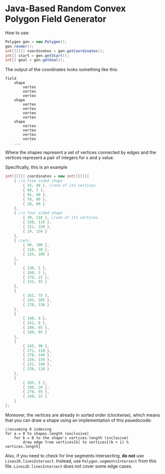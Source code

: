 # Java-Based Random Convex Polygon Field Generator

How to use:

```java
Polygen gen = new Polygen();
gen.render();
int[][][] coordinates = gen.getCoordinates();
int[] start = gen.getStart();
int[] goal = gen.getGoal();
```


The output of the coordinates looks something like this:

```
field
    shape
        vertex
        vertex
        vertex
    shape
        vertex
        vertex
        vertex
        vertex
    shape
        vertex
        vertex
        vertex
        vertex
    ...
``` 

Where the shapes represent a set of vertices connected by edges and the 
vertices represent a pair of integers for x and y value.

Specifically, this is an example

```java
int[][][] coordinates = new int[][][]{
    { //a five sided shape
        { 15, 40 }, //one of its vertices
        { 60, 3 },
        { 91, 40 },
        { 70, 90 },
        { 20, 80 }
    },
    { //a four sided shape
        { 30, 110 }, //one of its vertices
        { 150, 110 },
        { 151, 150 },
        { 29, 150 }
    },
    { //etc.
        { 90, 100 },
        { 110, 30 },
        { 125, 100 }
    },
    {
        { 130, 5 },
        { 160, 3 },
        { 179, 25 },
        { 131, 55 }
    },
    {
        { 161, 75 },
        { 195, 105 },
        { 170, 130 }
    },
    {
        { 190, 8 },
        { 241, 8 },
        { 240, 85 },
        { 189, 85 }
    },
    {
        { 245, 90 },
        { 271, 110 },
        { 270, 140 },
        { 239, 150 },
        { 221, 140 },
        { 220, 110 }
    },
    {
        { 265, 5 },
        { 280, 20 },
        { 270, 95 },
        { 248, 15 }
    }
};
```
Moreover, the vertices are already in sorted order (clockwise), which means
that you can draw a shape using an implementation of this psuedocode:

```
//assuming 0 indexing
for a = 0 to shapes.length (exclusive)
    for b = 0 to the shape's vertices.length (inclusive)
        draw edge from vertices[b] to vertices[(b + 1) % vertices.length]
```

Also, if you need to check for line segments intersecting, **do not** use
`Lines2D.linesIntersect`. Instead, use `Polygen.segmentsIntersect` from this
file. `Lines2D.linesIntersect` does not cover some edge cases.
